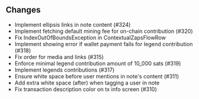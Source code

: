 ## Changes
- Implement ellipsis links in note content (#324)
- Implement fetching default mining fee for on-chain contribution (#320)
- Fix IndexOutOfBoundsException in ContextualZapsFlowRow
- Implement showing error if wallet payment fails for legend contribution (#318)
- Fix order for media and links (#315)
- Enforce minimal legend contribution amount of 10_000 sats (#319)
- Implement legends contributions (#317)
- Ensure white space before user mentions in note's content (#311)
- Add extra white space (after) when tagging a user in note
- Fix transaction description color on tx info screen (#310)